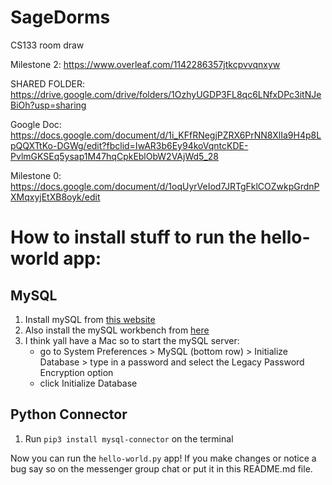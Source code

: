# SageDorms
CS133 room draw

Milestone 2: https://www.overleaf.com/1142286357jtkcpvvqnxyw

SHARED FOLDER:
https://drive.google.com/drive/folders/1OzhyUGDP3FL8qc6LNfxDPc3itNJeBiOh?usp=sharing

Google Doc:
https://docs.google.com/document/d/1i_KFfRNegjPZRX6PrNN8XlIa9H4p8LpQQXTtKo-DGWg/edit?fbclid=IwAR3b6Ey94koVqntcKDE-PvlmGKSEq5ysap1M47hqCpkEblObW2VAjWd5_28

Milestone 0:
https://docs.google.com/document/d/1oqUyrVeIod7JRTgFklCOZwkpGrdnPXMqxyjEtXB8oyk/edit

# How to install stuff to run the hello-world app:

## MySQL

1. Install mySQL from [this website](https://dev.mysql.com/downloads/mysql/)
2. Also install the mySQL workbench from
[here](https://dev.mysql.com/downloads/file/?id=492445)
3. I think yall have a Mac so to start the mySQL server:
    - go to System Preferences > MySQL (bottom row) > Initialize Database > type
      in a password and select the Legacy Password Encryption option
    - click Initialize Database

## Python Connector

1. Run `pip3 install mysql-connector` on the terminal

Now you can run the `hello-world.py` app! If you make changes or notice a bug
say so on the messenger group chat or put it in this README.md file.
